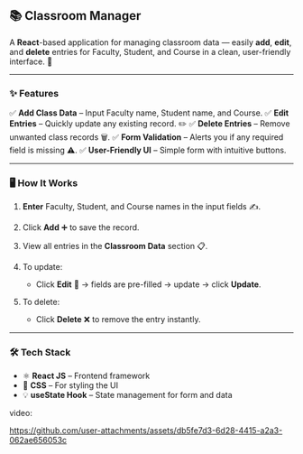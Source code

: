 
## 📚 Classroom Manager

A **React**-based application for managing classroom data — easily **add**, **edit**, and **delete** entries for Faculty, Student, and Course in a clean, user-friendly interface. 🚀

---

### ✨ Features

✅ **Add Class Data** – Input Faculty name, Student name, and Course.
✅ **Edit Entries** – Quickly update any existing record. ✏️
✅ **Delete Entries** – Remove unwanted class records 🗑️.
✅ **Form Validation** – Alerts you if any required field is missing ⚠️.
✅ **User-Friendly UI** – Simple form with intuitive buttons.

---

### 🖥️ How It Works

1. **Enter** Faculty, Student, and Course names in the input fields ✍️.
2. Click **Add** ➕ to save the record.
3. View all entries in the **Classroom Data** section 📋.
4. To update:

   * Click **Edit** 📝 → fields are pre-filled → update → click **Update**.
5. To delete:

   * Click **Delete** ❌ to remove the entry instantly.

---

### 🛠️ Tech Stack

* ⚛ **React JS** – Frontend framework
* 🎨 **CSS** – For styling the UI
* 💡 **useState Hook** – State management for form and data

video:

https://github.com/user-attachments/assets/db5fe7d3-6d28-4415-a2a3-062ae656053c

